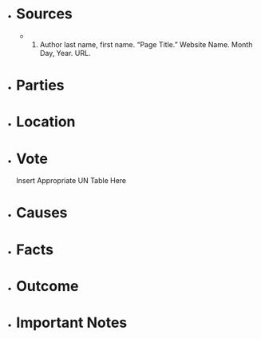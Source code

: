 - # Sources
  - 1. Author last name, first name. “Page Title.” Website Name. Month Day, Year. URL.
- # Parties
- # Location
- # Vote
  Insert Appropriate UN Table Here
- # Causes
- # Facts
- # Outcome
- # Important Notes
#